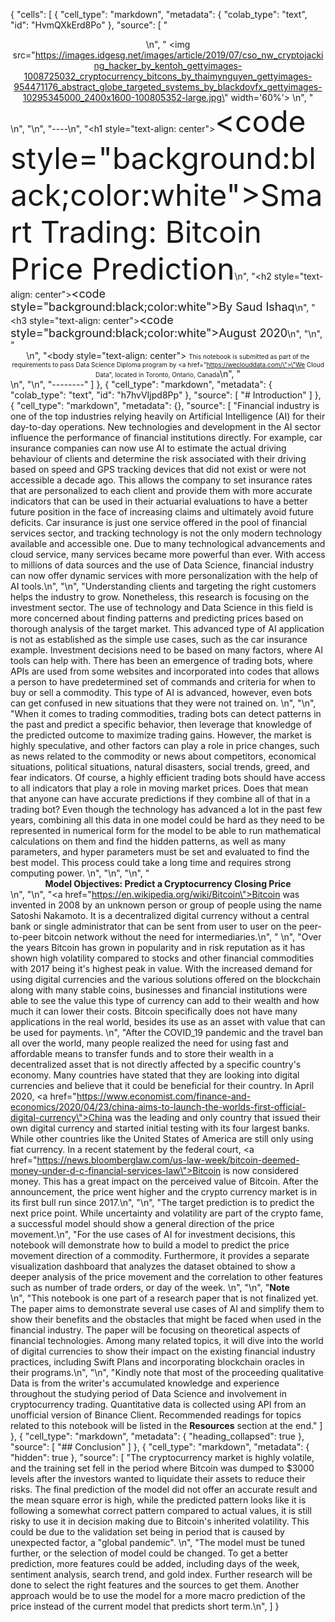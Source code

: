 {
 "cells": [
  {
   "cell_type": "markdown",
   "metadata": {
    "colab_type": "text",
    "id": "HvmQXkErd8Po"
   },
   "source": [
    "<center>\n",
    "     <img src=\"https://images.idgesg.net/images/article/2019/07/cso_nw_cryptojacking_hacker_by_kentoh_gettyimages-1008725032_cryptocurrency_bitcons_by_thaimynguyen_gettyimages-954471176_abstract_globe_targeted_systems_by_blackdovfx_gettyimages-10295345000_2400x1600-100805352-large.jpg\" width='60%'> \n",
    "</center>\n",
    "\n",
    "----\n",
    "<h1 style=\"text-align: center\"><font size='8'><code style=\"background:black;color:white\">Smart Trading: Bitcoin Price Prediction</code></font></h1>\n",
    "<h2 style=\"text-align: center\"><font size='4'><code style=\"background:black;color:white\">By Saud Ishaq</code></font></h2>\n",
    "<h3 style=\"text-align: center\"><font size='4'><code style=\"background:black;color:white\">August 2020</code></font></h3>\n",
    "\n",
    "<br><center>\n",
    "<body style=\"text-align: center\"> <font size= '1.5'>This notebook is submitted as part of the requirements to pass Data Science Diploma program by <a href=\"https://weclouddata.com/\">\"We Cloud Data\"</a>, located in Toronto, Ontario, Canada</font></body>\n",
    "</center>\n",
    "\n",
    "--------"
   ]
  },
  {
   "cell_type": "markdown",
   "metadata": {
    "colab_type": "text",
    "id": "h7hvVIjpd8Pp"
   },
   "source": [
    "# Introduction"
   ]
  },
  {
   "cell_type": "markdown",
   "metadata": {},
   "source": [
    "Financial industry is one of the top industries relying heavily on Artificial Intelligence (AI) for their day-to-day operations.  New technologies and development in the AI sector influence the performance of financial institutions directly.  For example, car insurance companies can now use AI to estimate the actual driving behaviour of clients and determine the risk associated with their driving based on speed and GPS tracking devices that did not exist or were not accessible a decade ago. This allows the company to set insurance rates that are personalized to each client and provide them with more accurate indicators that can be used in their actuarial evaluations to have a better future position in the face of increasing claims and ultimately avoid future deficits.  Car insurance is just one service offered in the pool of financial services sector, and tracking technology is not the only modern technology available and accessible one.  Due to many technological advancements and cloud service, many services became more powerful than ever.  With access to millions of data sources and the use of Data Science, financial industry can now offer dynamic services with more personalization with the help of AI tools.\n",
    "\n",
    "Understanding clients and targeting the right customers helps the industry to grow.  Nonetheless, this research is focusing on the investment sector.  The use of technology and Data Science in this field is more concerned about finding patterns and predicting prices based on thorough analysis of the target market.  This advanced type of AI application is not as established as the simple use cases, such as the car insurance example.  Investment decisions need to be based on many factors, where AI tools can help with.  There has been an emergence of trading bots, where APIs are used from some websites and incorporated into codes that allows a person to have predetermined set of commands and criteria for when to buy or sell a commodity.  This type of AI is advanced, however, even bots can get confused in new situations that they were not trained on.  \n",
    "\n",
    "When it comes to trading commodities, trading bots can detect patterns in the past and predict a specific behavior, then leverage that knowledge of the predicted outcome to maximize trading gains.  However, the market is highly speculative, and other factors can play a role in price changes, such as news related to the commodity or news about competitors, economical situations, political situations, natural disasters, social trends, greed, and fear indicators.  Of course, a highly efficient trading bots should have access to all indicators that play a role in moving market prices. Does that mean that anyone can have accurate predictions if they combine all of that in a trading bot?  Even though the technology has advanced a lot in the past few years, combining all this data in one model could be hard as they need to be represented in numerical form for the model to be able to run mathematical calculations on them and find the hidden patterns, as well as many parameters, and hyper parameters must be set and evaluated to find the best model.  This process could take a long time and requires strong computing power. \n",
    "\n",
    "\n",
    "**<center>Model Objectives: Predict a Cryptocurrency Closing Price</center>**\n",
    "\n",
    "<a href=\"https://en.wikipedia.org/wiki/Bitcoin\">Bitcoin</a> was invented in 2008 by an unknown person or group of people using the name Satoshi Nakamoto. It is a decentralized digital currency without a central bank or single administrator that can be sent from user to user on the peer-to-peer bitcoin network without the need for intermediaries.\n",
    "    \n",
    "Over the years Bitcoin has grown in popularity and in risk reputation as it has shown high volatility compared to stocks and other financial commodities with 2017 being it's highest peak in value. With the increased demand for using digital currencies and the various solutions offered on the blockchain along with many stable coins, businesses and financial institutions were able to see the value this type of currency can add to their wealth and how much it can lower their costs.  Bitcoin specifically does not have many applications in the real world, besides its use as an asset with value that can be used for payments.  \n",
    "After the COVID_19 pandemic and the travel ban all over the world, many people realized the need for using fast and affordable means to transfer funds and to store their wealth in a decentralized asset that is not directly affected by a specific country's economy.  Many countries have stated that they are looking into digital currencies and believe that it could be beneficial for their country.  In April 2020, <a href=\"https://www.economist.com/finance-and-economics/2020/04/23/china-aims-to-launch-the-worlds-first-official-digital-currency\">China was the leading</a> and only country that issued their own digital currency and started initial testing with its four largest banks.  While other countries like the United States of America are still only using fiat currency. In a recent statement by the federal court, <a href=\"https://news.bloomberglaw.com/us-law-week/bitcoin-deemed-money-under-d-c-financial-services-law\">Bitcoin</a> is now considered money.  This has a great impact on the perceived value of Bitcoin.  After the announcement, the price went higher and the crypto currency market is in its first bull run since 2017.\n",
    "\n",
    "The target prediction is to predict the next price point.  While uncertainty and volatility are part of the crypto fame, a successful model should show a general direction of the price movement.\n",
    "For the use cases of AI for investment decisions, this notebook will demonstrate how to build a model to predict the price movement direction of a commodity. Furthermore, it provides a separate visualization dashboard that analyzes the dataset obtained to show a deeper analysis of the price movement and the correlation to other features such as number of trade orders, or day of the week.  \n",
    "\n",
    "**Note** <br>\n",
    "This notebook is one part of a research paper that is not finalized yet.  The paper aims to demonstrate several use cases of AI and simplify them to show their benefits and the obstacles that might be faced when used in the financial industry.  The paper will be focusing on theoretical aspects of financial technologies.  Among many related topics, it will dive into the world of digital currencies to show their impact on the existing financial industry practices, including Swift Plans and incorporating blockchain oracles in their programs.\n",
    "\n",
    "Kindly note that most of the proceeding qualitative Data is from the writer's accumulated knowledge and experience throughout the studying period of Data Science and involvement in cryptocurrency trading. Quantitative data is collected using API from an unofficial version of Binance Client.  Recommended readings for topics related to this notebook will be listed in the **Resources** section at the end."
   ]
  },
  {
   "cell_type": "markdown",
   "metadata": {
    "heading_collapsed": true
   },
   "source": [
    "## Conclusion"
   ]
  },
  {
   "cell_type": "markdown",
   "metadata": {
    "hidden": true
   },
   "source": [
    "The cryptocurrency market is highly volatile, and the training set fell in the period where Bitcoin was dumped to $3000 levels after the investors wanted to liquidate their assets to reduce their risks.  The final prediction of the model did not offer an accurate result and the mean square error is high, while the predicted pattern looks like it is following a somewhat correct pattern compared to actual values, it is still risky to use it in decision making due to Bitcoin's inherited volatility. This could be due to the validation set being in period that is caused by unexpected factor, a \"global pandemic\".   \n",
    "The model must be tuned further, or the selection of model could be changed.  To get a better prediction, more features could be added, including days of the week, sentiment analysis, search trend, and gold index.  Further research will be done to select the right features and the sources to get them.  Another approach would be to use the model for a more macro prediction of the price instead of the current model that predicts short term.\n",
   ]
  }
